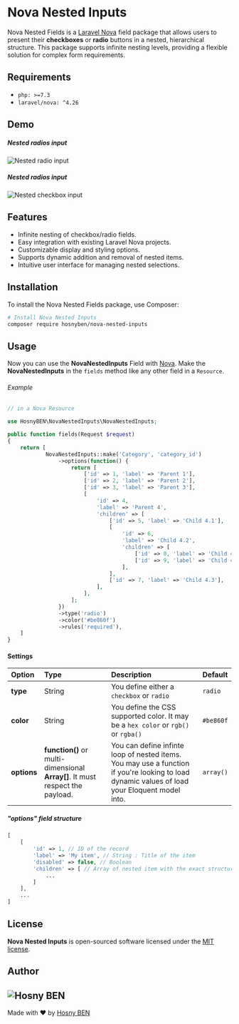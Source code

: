 # Nova Nested Inputs

Nova Nested Fields is a [Laravel Nova](https://nova.laravel.com "Laravel Nova") field package that allows users to present their **checkboxes** or **radio** buttons in a nested, hierarchical structure. This package supports infinite nesting levels, providing a flexible solution for complex form requirements.

## Requirements

- `php: >=7.3`
- `laravel/nova: ^4.26`

## Demo

##### Nested radios input
![Nested radio input](https://hosnyben.me/images/ezgif-4-585ec047bc.gif "Nested radio buttons")


##### Nested radios input
![Nested checkbox input](https://hosnyben.me/images/ezgif-4-0e1df527fe.gif "Nested radio buttons")

## Features
- Infinite nesting of checkbox/radio fields.
- Easy integration with existing Laravel Nova projects.
- Customizable display and styling options.
- Supports dynamic addition and removal of nested items.
- Intuitive user interface for managing nested selections.

## Installation 
To install the Nova Nested Fields package, use Composer:
```bash
# Install Nova Nested Inputs
composer require hosnyben/nova-nested-inputs
```

## Usage

Now you can use the **NovaNestedInputs** Field with [Nova](https://nova.laravel.com "Nova"). Make the **NovaNestedInputs** in the `fields` method like any other field in a `Resource`.

###### Example

```php
// in a Nova Resource

use HosnyBEN\NovaNestedInputs\NovaNestedInputs;

public function fields(Request $request)
{
    return [
            NovaNestedInputs::make('Category', 'category_id')
                ->options(function() {
                    return [
                        ['id' => 1, 'label' => 'Parent 1'],
                        ['id' => 2, 'label' => 'Parent 2'],
                        ['id' => 3, 'label' => 'Parent 3'],
                        [
                            'id' => 4,
                            'label' => 'Parent 4',
                            'children' => [
                                ['id' => 5, 'label' => 'Child 4.1'],
                                [
                                    'id' => 6, 
                                    'label' => 'Child 4.2',
                                    'children' => [
                                        ['id' => 8, 'label' => 'Child 4.2.1'],
                                        ['id' => 9, 'label' => 'Child 4.2.2'],
                                    ],
                                ],
                                ['id' => 7, 'label' => 'Child 4.3'],
                            ],
                        ],
                    ];
                })
                ->type('radio')
                ->color('#be860f')
                ->rules('required'),
    ]
}
```

#### Settings
| Option  | Type  | Description  | Default  |
| :------------ | :------------ | :------------ | :------------ |
| **type**  | String  | You define either a `checkbox` or `radio`  | `radio` |
| **color**  | String  | You define the CSS supported color. It may be a `hex color` or `rgb()` or `rgba()`  | `#be860f`  |
| **options**  | **function()** or multi-dimensional **Array[]**. It must respect the payload.   | You can define infinte loop of nested items. You may use a function if you're looking to load dynamic values of load your Eloquent model into.  | `array()` |

##### "options" field structure
```php
[
	[
		'id' => 1, // ID of the record
		'label' => 'My item', // String : Title of the item
		'disabled' => false, // Boolean
		'children' => [ // Array of nested item with the exact structure
			...
		]
    ],
    ...
]
```

## License

**Nova Nested Inputs** is open-sourced software licensed under the [MIT license](LICENSE.md).

## Author
![Hosny BEN](https://hosnyben.me/images/hb-white-outline-web.png "Hosny BEN")
--
Made with ❤️ by [Hosny BEN](https://hosnyben.me "Hosny BEN")
